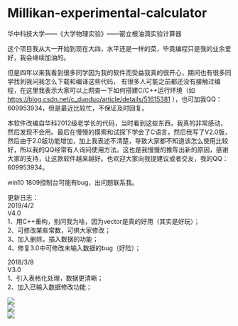 # Millikan-experimental-calculator
华中科技大学——《大学物理实验》——密立根油滴实验计算器  

这个项目我从大一开始到现在大四，水平还是一样的菜，毕竟编程只是我的业余爱好，我会继续加油的。  

但是四年以来我看到很多同学因为我的软件而受益我真的很开心，期间也有很多同学找到我问我怎么下载和编译这些代码， 有很多人可能之前都还没有接触过编程，在这里我表示大家可以上网查一下如何搭建C/C++运行环境（如 https://blog.csdn.net/c_duoduo/article/details/51615381 ），也可加我QQ：609953934，但是最近比较忙，不保证及时回复。  

本软件改编自华科2012级老学长的代码，当时看到这些东西，我真的非常感动，然后发现不会用。最后在慢慢的摸索和试探下学会了C语言，然后我写了V2.0版，然后由于2.0版功能增加，加上我表述不清楚，导致大家都不知道该怎么使用比较好，所以我的QQ经常有人询问使用方法。这也是我慢慢的推陈出新的原因，感谢大家的支持，让这款软件越来越好。也欢迎大家向我提建议或者交友，我的QQ：609953934。  

win10 1809控制台可能有bug，出问题联系我。  


更新日志：  
2019/4/2  
V4.0  
1、用C++重构，别问我为啥，因为vector是真的好用（其实是好玩）；  
2、可修改某些常数，可供大家修改；  
3、加入删除，插入数据的功能；  
4、修复3.0中可修改未输入数据的bug（好险）；  

2018/3/8  
V3.0  
1、引入表格化处理，数据更清晰；  
2、加入已输入数据修改功能；  

![](https://github.com/hustarbor/Millikan-experimental-calculator/blob/master/Snipaste_2019-04-02_16-46-57.png?raw=true)  
![](https://github.com/hustarbor/Millikan-experimental-calculator/blob/master/Snipaste_2019-04-02_16-50-59.png?raw=true)  
![](https://github.com/hustarbor/Millikan-experimental-calculator/blob/master/Snipaste_2019-04-02_16-51-49.png?raw=true)  
